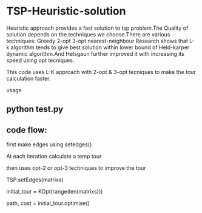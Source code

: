 # TSP-Heuristic-solution

Heuristic approach provides a fast solution to tsp problem.The Quality of solution depends on the techniques we choose.There are various
techniques:
Greedy
2-opt
3-opt
nearest-neighbour
Research shows that L-k algorithm tends to give best solution within lower bound of Held-karper dynamic algorithm.And Helsgaun further
improved it with increasing its speed using opt tecniques.

This code uses L-K approach with 2-opt & 3-opt tecniques to make the tour calculation faster.

usage

python test.py
--------------------

code flow:
----------------
first make edges using setedges()

At each iteration calculate a temp tour   

then uses opt-2 or opt-3 techniques to improve the tour


TSP.setEdges(matrixs)

initial_tour = KOpt(range(len(matrixs)))

path, cost = initial_tour.optimise()

